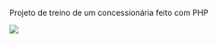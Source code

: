 Projeto de treino de um concessionária feito com PHP
<!DOCTYPE html>
<html lang="pt-br">
<head>
    <meta charset="UTF-8">
    <meta name="viewport" content="width=device-width, initial-scale=1.0">
</head>
<body>
    <img src="img/car-center-layout.jpg">

</body>
</html>
